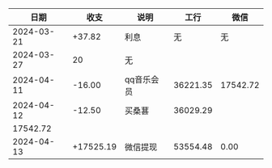 
|日期|收支|说明|工行|微信|
|---|----|---| ---| ---- |
| 2024-03-21 | +37.82 | 利息  |无|无
| 2024-03-27 | 20    |   无  |
| 2024-04-11 | -16.00 | qq音乐会员 | 36221.35 | 17542.72 |
| 2024-04-12 | -12.50 | 买桑葚 | 36029.29
17542.72 |
| 2024-04-13 | +17525.19 | 微信提现 | 53554.48 | 0.00 |
